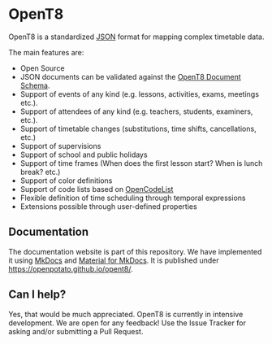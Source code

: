 # OpenT8

OpenT8 is a standardized [JSON](https://www.json.org/) format for mapping complex timetable data. 

The main features are:

+ Open Source
+ JSON documents can be validated against the [OpenT8 Document Schema](https://github.com/openpotato/opent8/tree/main/schemas/v0.5/schema.json).
+ Support of events of any kind (e.g. lessons, activities, exams, meetings etc.).
+ Support of attendees of any kind (e.g. teachers, students, examiners, etc.).
+ Support of timetable changes (substitutions, time shifts, cancellations, etc.)
+ Support of supervisions
+ Support of school and public holidays
+ Support of time frames (When does the first lesson start? When is lunch break? etc.)
+ Support of color definitions
+ Support of code lists based on [OpenCodeList](https://openpotato.github.io/opencodelist/en/)
+ Flexible definition of time scheduling through temporal expressions
+ Extensions possible through user-defined properties

## Documentation

The documentation website is part of this repository. We have implemented it using [MkDocs](https://www.mkdocs.org) and [Material for MkDocs](https://squidfunk.github.io/mkdocs-material). It is published under https://openpotato.github.io/opent8/.

## Can I help?

Yes, that would be much appreciated. OpenT8 is currently in intensive development. We are open for any feedback! Use the Issue Tracker for asking and/or submitting a Pull Request.

